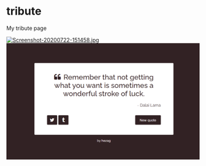 # tribute
My tribute page

[![Screenshot-20200722-151458.jpg](https://i.postimg.cc/43B1CRhD/Screenshot-20200722-151458.jpg)](https://postimg.cc/p95j87CC)
![image](https://raw.githubusercontent.com/freeCodeCamp/cdn/master/build/testable-projects-fcc/images/random-quote-machine.png)
